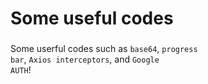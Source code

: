 # Some useful codes
###
Some userful codes such as <code>base64</code>, <code>progress bar</code>, <code>Axios interceptors</code>, and <code>Google AUTH</code>!

